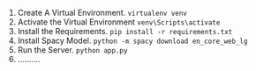1. Create A Virtual Environment. ```virtualenv venv```
2. Activate the Virtual Environment ```venv\Scripts\activate```
3. Install the Requirements. ```pip install -r requirements.txt```
4. Install Spacy Model. ```python -m spacy download en_core_web_lg```
5. Run the Server. ```python app.py```
6. ..........
